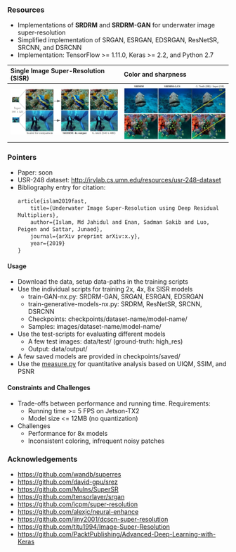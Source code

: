 ### Resources
- Implementations of **SRDRM** and **SRDRM-GAN** for underwater image super-resolution
- Simplified implementation of SRGAN, ESRGAN, EDSRGAN, ResNetSR, SRCNN, and DSRCNN
- Implementation: TensorFlow >= 1.11.0, Keras >= 2.2, and Python 2.7
  

| Single Image Super-Resolution (SISR) | Color and sharpness   | 
|:--------------------|:--------------------|
| ![det-1a](/data/fig1b.jpg) | ![det-1b](/data/col.jpg) | 


### Pointers
- Paper: soon
- USR-248 dataset: http://irvlab.cs.umn.edu/resources/usr-248-dataset
- Bibliography entry for citation:
	```
	article{islam2019fast,
	    title={Underwater Image Super-Resolution using Deep Residual Multipliers},
	    author={Islam, Md Jahidul and Enan, Sadman Sakib and Luo, Peigen and Sattar, Junaed},
	    journal={arXiv preprint arXiv:x.y},
	    year={2019}
	}
	```
#### Usage
- Download the data, setup data-paths in the training scripts
- Use the individual scripts for training 2x, 4x, 8x SISR models 
	- train-GAN-nx.py: SRDRM-GAN, SRGAN, ESRGAN, EDSRGAN
	- train-generative-models-nx.py: SRDRM, ResNetSR, SRCNN, DSRCNN
	- Checkpoints: checkpoints/dataset-name/model-name/
	- Samples: images/dataset-name/model-name/
- Use the test-scripts for evaluating different models
	- A few test images: data/test/ (ground-truth: high_res)
	- Output: data/output/ 
- A few saved models are provided in checkpoints/saved/
- Use the [measure.py](measure.py) for quantitative analysis based on UIQM, SSIM, and PSNR 


#### Constraints and Challenges
- Trade-offs between performance and running time. Requirements:
	- Running time >= 5 FPS on Jetson-TX2 
	- Model size <= 12MB (no quantization) 
- Challenges
	- Performance for 8x models
	- Inconsistent coloring, infrequent noisy patches

### Acknowledgements
- https://github.com/wandb/superres
- https://github.com/david-gpu/srez
- https://github.com/Mulns/SuperSR
- https://github.com/tensorlayer/srgan
- https://github.com/icpm/super-resolution
- https://github.com/alexjc/neural-enhance
- https://github.com/jiny2001/dcscn-super-resolution
- https://github.com/titu1994/Image-Super-Resolution
- https://github.com/PacktPublishing/Advanced-Deep-Learning-with-Keras




